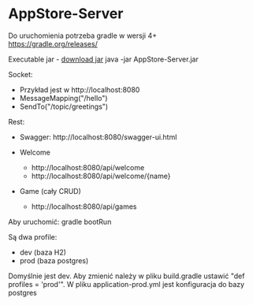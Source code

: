 # AppStore-Server

Do uruchomienia potrzeba gradle w wersji 4+  
https://gradle.org/releases/

Executable jar - [download jar](https://github.com/Patresss/Clicker/raw/master/clicker.jar)
java -jar AppStore-Server.jar

Socket:
- Przykład jest w http://localhost:8080
- MessageMapping("/hello")
- SendTo("/topic/greetings")

Rest:
- Swagger: http://localhost:8080/swagger-ui.html
- Welcome 
    - http://localhost:8080/api/welcome
    - http://localhost:8080/api/welcome/{name}

- Game (cały CRUD)
    - http://localhost:8080/api/games


Aby uruchomić: gradle bootRun

Są dwa profile:
- dev (baza H2)
- prod (baza postgres)

Domyślnie jest dev. Aby zmienić należy w pliku build.gradle ustawić "def profiles = 'prod'". W pliku application-prod.yml jest konfiguracja do bazy postgres

